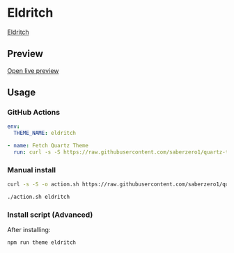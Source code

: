 # Eldritch

[Eldritch](https://github.com/eldritch-theme)

## Preview

[Open live preview](https://quartz-themes.github.io/eldritch/)

## Usage

### GitHub Actions

```yaml
env:
  THEME_NAME: eldritch
```

```yaml
- name: Fetch Quartz Theme
  run: curl -s -S https://raw.githubusercontent.com/saberzero1/quartz-themes/master/action.sh | bash -s -- $THEME_NAME
```

### Manual install

```bash
curl -s -S -o action.sh https://raw.githubusercontent.com/saberzero1/quartz-themes/master/action.sh

./action.sh eldritch
```

### Install script (Advanced)

After installing:

```bash
npm run theme eldritch
```
